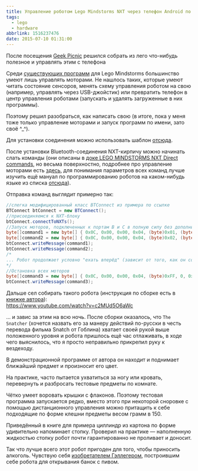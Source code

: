 ```yaml
---
title: Управление роботом Lego Mindstorms NXT через телефон Android по Bluetooth
tags:
  - lego
  - hardware
abbrlink: 1516237476
date: 2015-07-10 01:31:00
---
```

После посещения [Geek Picnic](http://geek-picnic.me/geek-picnic-2015-spb) решился собрать из лего что-нибудь полезное и управлять этим с телефона

Среди [существующих программ](https://play.google.com/store/search?q=mindstorms&c=apps) для Lego Mindstorms большинство умеют лишь управлять моторами. Не нашлось таких, которые умеют читать состояние сенсоров, менять схему управления роботом на свою (например, управлять через USB-джойстик) или превратить телефон в центр управления роботами (запускать и удалять загруженные в них программы).

Поэтому решил разобраться, как написать свою (в итоге, пока у меня тоже только управление моторами и запуск программ по имени, зато своё ^\_^).

Для установки соединения можно использовать шаблон [отсюда](http://stackoverflow.com/questions/4969053/bluetooth-connection-between-android-and-lego-mindstorm-nxt).

После установки Bluetooth-соединения NXT-кирпичу можно начинать слать команды (они описаны в [доке LEGO MINDSTORMS NXT Direct commands](http://joanna.iwr.uni-heidelberg.de/projects/NXT_DAME/data/nxt_direct_command.pdf), но весьма поверхностно, подробнее про управление моторами есть [здесь](http://www.robotappstore.com/Knowledge-Base/-How-to-Control-Lego-NXT-Motors/81.html), для понимания параметров всех команд лучше изучить ещё мануал по программированию роботов на каком-нибудь языке из списка [отсюда](http://spiiin.livejournal.com/78887.html)).

Отправка команд выглядит примерно так:

```csharp
//слегка модифицированный класс BTConnect из примера по ссылке
BTConnect btConnect = new BTConnect();
//присоединяемся к NXT-блоку
btConnect.connectToNXTs();
//Запуск моторов, подключенных к портам B и C в полную силу без дополнительных опций
byte[]command1 = new byte[] { 0x0C, 0x00, 0x00, 0x04, (byte)0x01, (byte)100, 0x01, 0x00, 0x00, 0x20, 0x00, 0x00, 0x00, 0x00 };
byte[]command2 = new byte[] { 0x0C, 0x00, 0x00, 0x04, (byte)0x02, (byte)100, 0x01, 0x00, 0x00, 0x20, 0x00, 0x00, 0x00, 0x00 };
btConnect.writeMessage(command1);
btConnect.writeMessage(command2);
/* 
... Робот продолжает условно "ехать вперёд" (зависит от того, как он собран, конечно).
*/
//Остановка всех моторов
byte[]command3 = new byte[] { 0x0C, 0x00, 0x00, 0x04, (byte)0xFF, 0, 0x01, 0x00, 0x00, 0x20, 0x00, 0x00, 0x00, 0x00 };
btConnect.writeMessage(command3);
```

Дальше сел собирать такого робота (инструкция по сборке есть в [книжке автора](http://www.amazon.com/gp/product/1593272111/ref=as_li_ss_tl?ie=UTF8&tag=valkmindstorm-20&linkCode=as2&camp=1789&creative=390957&creativeASIN=1593272111)):  
https://www.youtube.com/watch?v=c2MUd5O6aWc

... и завис за этим на всю ночь. После сборки оказалось, что `The Snatcher` (хочется назвать его за манеру действий по-русски в честь перевода фильма Snatch от Гоблина) хватает своей рукой выше положенного уровня и робота пришлось ещё час отлаживать, в ходе чего выяснилось, что я просто неправильно прикрепил руку к вездеходу.

В демонстрационной программе от автора он находит и поднимает ближайший предмет и произносит его цвет.

На практике, часто пытается ухватиться за ногу или кровать, перевернуть и разбросать тестовые предметы по комнате.

Чётко умеет воровать крышки с флаконов. Поэтому тестовая программа запускается редко, вместо этого при некоторой сноровке с помощью дистанционного управления можно притащить к себе подходящие по форме клешни предметы весом грамм в 150.

Приведённый в книге для примера циллиндр из картона по форме удивительно напоминает стопку. Проверил на практике — наполненную жидкостью стопку робот почти гарантированно не проливает и доносит.

Так что лучше всего этот робот пригоден для того, чтобы приносить алкоголь. Чувствую себя [изобретателем Гэллегером](http://www.lib.ru/KUTTNER/gelleger.txt), построившим себе робота для открывания банок с пивом.